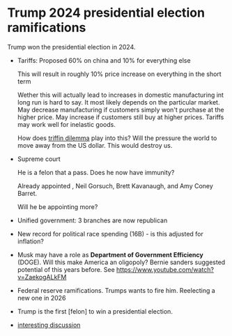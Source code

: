 # Trump 2024 presidential election ramifications

Trump won the presidential election in 2024.

- Tariffs: Proposed 60% on china and 10% for everything else

  This will result in roughly 10% price increase on everything in the short term

  Wether this will actually lead to increases in domestic manufacturing int long run is hard to say. It most likely depends on the particular market. May decrease manufacturing if customers simply won't purchase at the higher price. May increase if customers still buy at higher prices. Tariffs may work well for inelastic goods.

  How does [triffin dilemma] play into this? Will the pressure the world to move away from the US dollar. This would destroy us.

- Supreme court

  He is a felon that a pass. Does he now have immunity?

  Already appointed , Neil Gorsuch, Brett Kavanaugh, and Amy Coney Barret.

  Will he be appointing more?

- Unified government: 3 branches are now republican
- New record for political race spending (16B) - is this adjusted for inflation?
- Musk may have a role as **Department of Government Efficiency** (DOGE). Will this make America an oligopoly? Bernie sanders suggested potential of this years before. See <https://www.youtube.com/watch?v=ZaekogALkFM>
- Federal reserve ramifications. Trumps wants to fire him. Reelecting a new one in 2026
- Trump is the first [felon] to win a presidential election. 

[felony]: https://www.usatoday.com/story/news/politics/elections/2024/11/08/is-trump-a-convicted-felon-president-vote-when-trial-guilty-court-date-sentencing-us/76108799007/

[triffin dilemma]: https://en.wikipedia.org/wiki/Triffin_dilemma

- [interesting discussion](https://www.reddit.com/r/PoliticalDiscussion/comments/1gicymd/is_elon_musk_blazing_a_trail_in_us_politics_has/)
